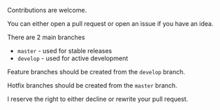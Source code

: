 Contributions are welcome.

You can either open a pull request or open an issue if you have an idea.

There are 2 main branches
- `master` - used for stable releases
- `develop` - used for active development

Feature branches should be created from the `develop` branch.

Hotfix branches should be created from the `master` branch.

I reserve the right to either decline or rewrite your pull request.
